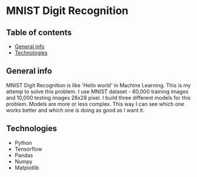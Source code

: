# MNIST Digit Recognition

## Table of contents
* [General info](#general-info)
* [Technologies](#technologies)

## General info

MNIST Digit Recognition is like 'Hello world' in Machine Learning. This is my attemp to solve this problem. I use MNIST dataset -  60,000 training images and 10,000 testing images 28x28 pixel. I build three different models for this problem. Models are more or less complex. This way I can see which one works better and which one is doing as good as I want it.

## Technologies
  - Python
  - Tensorflow
  - Pandas 
  - Numpy
  - Matplotlib
  
